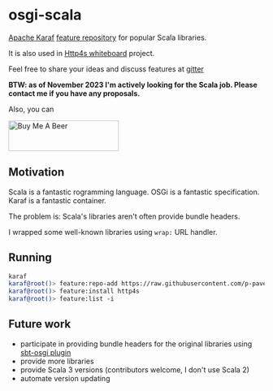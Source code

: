 # osgi-scala

[Apache Karaf](https://karaf.apache.org) [feature repository](https://karaf.apache.org/manual/latest/#_features_repositories_2) for popular Scala libraries.

It is also used in [Http4s whiteboard](https://github.com/p-pavel/http4s-whiteboard) project.

Feel free to share your ideas and discuss features at [gitter](https://app.element.io/#/room/#http4s-whiteboard:gitter.im)

**BTW: as of November 2023 I'm actively looking for the Scala job. Please contact me if you have any proposals.**

Also, you can 

<a href="https://www.buymeacoffee.com/perikov" target="_blank"><img src="https://cdn.buymeacoffee.com/buttons/v2/default-blue.png" alt="Buy Me A Beer" style="height: 60px !important;width: 217px !important;" ></a>


## Motivation

Scala is a fantastic rogramming language. OSGi is a fantastic specification. Karaf is a fantastic container.

The problem is: Scala's libraries aren't often provide bundle headers.

I wrapped some well-known libraries using `wrap:` URL handler.

## Running

```sh
karaf
karaf@root()> feature:repo-add https://raw.githubusercontent.com/p-pavel/osgi-scala/main/scala-libs.xml # Scala libraries
karaf@root()> feature:install http4s
karaf@root()> feature:list -i
```

## Future work

- participate in providing bundle headers for the original libraries using [sbt-osgi plugin](https://github.com/sbt/sbt-osgi)
- provide more libraries
- provide Scala 3 versions (contributors welcome, I don't use Scala 2)
- automate version updating
